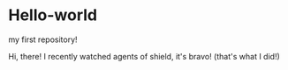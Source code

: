 # Hello-world
my first repository!

Hi, there! I recently watched agents of shield, it's bravo! (that's what I did!)
